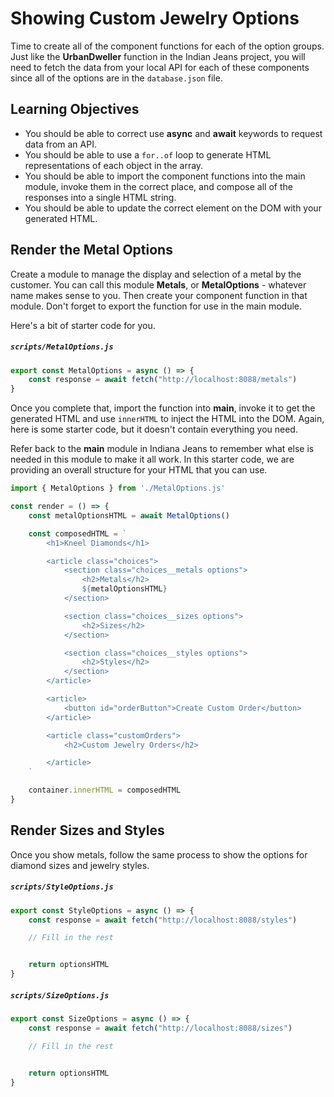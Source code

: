 # Showing Custom Jewelry Options

Time to create all of the component functions for each of the option groups. Just like the **UrbanDweller** function in the Indian Jeans project, you will need to fetch the data from your local API for each of these components since all of the options are in the `database.json` file.

## Learning Objectives

* You should be able to correct use **async** and **await** keywords to request data from an API.
* You should be able to use a `for..of` loop to generate HTML representations of each object in the array.
* You should be able to import the component functions into the main module, invoke them in the correct place, and compose all of the responses into a single HTML string.
* You should be able to update the correct element on the DOM with your generated HTML.


## Render the Metal Options

Create a module to manage the display and selection of a metal by the customer. You can call this module **Metals**, or **MetalOptions** - whatever name makes sense to you. Then create your component function in that module. Don't forget to export the function for use in the main module.

Here's a bit of starter code for you.

##### `scripts/MetalOptions.js`

```js
export const MetalOptions = async () => {
    const response = await fetch("http://localhost:8088/metals")
}
```

Once you complete that, import the function into **main**, invoke it to get the generated HTML and use `innerHTML` to inject the HTML into the DOM. Again, here is some starter code, but it doesn't contain everything you need.

Refer back to the **main** module in Indiana Jeans to remember what else is needed in this module to make it all work. In this starter code, we are providing an overall structure for your HTML that you can use.

```js
import { MetalOptions } from './MetalOptions.js'

const render = () => {
    const metalOptionsHTML = await MetalOptions()

    const composedHTML = `
        <h1>Kneel Diamonds</h1>

        <article class="choices">
            <section class="choices__metals options">
                <h2>Metals</h2>
                ${metalOptionsHTML}
            </section>

            <section class="choices__sizes options">
                <h2>Sizes</h2>
            </section>

            <section class="choices__styles options">
                <h2>Styles</h2>
            </section>
        </article>

        <article>
            <button id="orderButton">Create Custom Order</button>
        </article>

        <article class="customOrders">
            <h2>Custom Jewelry Orders</h2>

        </article>
    `

    container.innerHTML = composedHTML
}
```

## Render Sizes and Styles

Once you show metals, follow the same process to show the options for diamond sizes and jewelry styles.

##### `scripts/StyleOptions.js`

```js
export const StyleOptions = async () => {
    const response = await fetch("http://localhost:8088/styles")

    // Fill in the rest


    return optionsHTML
}
```

##### `scripts/SizeOptions.js`

```js
export const SizeOptions = async () => {
    const response = await fetch("http://localhost:8088/sizes")

    // Fill in the rest


    return optionsHTML
}
```
